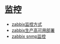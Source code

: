# 监控

- [zabbix监控方式](./monitor/zabbix-monitor-methods.md)
- [zabbix生产高可用部署](./monitor/zabbix-ha-deploy.md)
- [zabbix snmp监控](./monitor/zabbix-snmp.md)